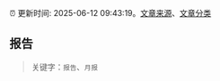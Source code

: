 :alarm_clock: 更新时间: 2025-06-12 09:43:19。[文章来源](/README.md)、[文章分类](/TAGS.md)

## 报告


> 关键字：`报告`、`月报`



